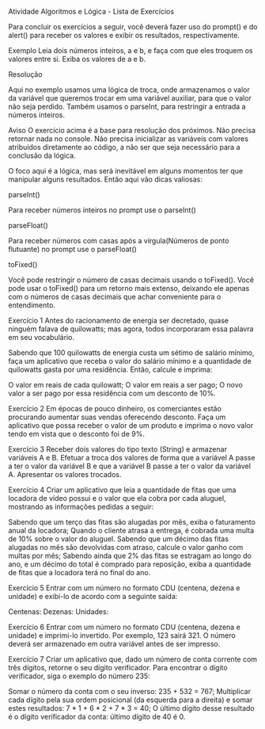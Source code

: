 Atividade Algoritmos e Lógica - Lista de Exercícios

Para concluir os exercícios a seguir, você deverá fazer uso do prompt() e do alert() para receber os valores e exibir os resultados, respectivamente.

Exemplo
Leia dois números inteiros, a e b, e faça com que eles troquem os valores entre si. Exiba os valores de a e b.

Resolução

<!-- let a = parseInt(prompt("Insira um valor para a"))
let b = parseInt(prompt("Insira um valor para b"))
let aux = 0
aux = a
a = b
b = aux
alert(`Os valores originais de a e b: ${b}, ${a}. Após a troca são: ${a}, ${b}`) -->

Aqui no exemplo usamos uma lógica de troca, onde armazenamos o valor da variável que queremos trocar em uma variável auxiliar, para que o valor não seja perdido. Também usamos o parseInt, para restringir a entrada a números inteiros.

Aviso
O exercício acima é a base para resolução dos próximos. Não precisa retornar nada no console. Não precisa inicializar as variáveis com valores atribuídos diretamente ao código, a não ser que seja necessário para a conclusão da lógica.

O foco aqui é a lógica, mas será inevitável em alguns momentos ter que manipular alguns resultados. Então aqui vão dicas valiosas:

parseInt()

<!-- let numero = parseInt(prompt('Número')) -->

Para receber números inteiros no prompt use o parseInt()

parseFloat()

<!-- let numero = parseFloat(prompt('Número')) -->

Para receber números com casas após a vírgula(Números de ponto flutuante) no prompt use o parseFloat()

toFixed()

<!-- let resultado = 1 / 8 //0.125 valor da divisão
alert(`O resultado é: ${resultado.toFixed(2)}`)
//0.13 é o valor retornado. O tofixed faz o arredondamento, se necessário. -->

Você pode restringir o número de casas decimais usando o toFixed(). Você pode usar o toFixed() para um retorno mais extenso, deixando ele apenas com o números de casas decimais que achar conveniente para o entendimento.

Exercício 1
Antes do racionamento de energia ser decretado, quase ninguém falava de quilowatts; mas agora, todos incorporaram essa palavra em seu vocabulário.

Sabendo que 100 quilowatts de energia custa um sétimo de salário mínimo, faça um aplicativo que receba o valor do salário mínimo e a quantidade de quilowatts gasta por uma residência. Então, calcule e imprima:

O valor em reais de cada quilowatt;
O valor em reais a ser pago;
O novo valor a ser pago por essa residência com um desconto de 10%.

Exercício 2
Em épocas de pouco dinheiro, os comerciantes estão procurando aumentar suas vendas oferecendo desconto. Faça um aplicativo que possa receber o valor de um produto e imprima o novo valor tendo em vista que o desconto foi de 9%.

Exercício 3
Receber dois valores do tipo texto (String) e armazenar variáveis A e B.
Efetuar a troca dos valores de forma que a variável A passe a ter o valor da variável B e que a variável B passe a ter o valor da variável A.
Apresentar os valores trocados.

Exercício 4
Criar um aplicativo que leia a quantidade de fitas que uma locadora de vídeo possui e o valor que ela cobra por cada aluguel, mostrando as informações pedidas a seguir:

Sabendo que um terço das fitas são alugadas por mês, exiba o faturamento anual da locadora;
Quando o cliente atrasa a entrega, é cobrada uma multa de 10% sobre o valor do aluguel. Sabendo que um décimo das fitas alugadas no mês são devolvidas com atraso, calcule o valor ganho com multas por mês;
Sabendo ainda que 2% das fitas se estragam ao longo do ano, e um décimo do total é comprado para reposição, exiba a quantidade de fitas que a locadora terá no final do ano.

Exercício 5
Entrar com um número no formato CDU (centena, dezena e unidade) e exibi-lo de acordo com a seguinte saída:

Centenas:
Dezenas:
Unidades:

Exercício 6
Entrar com um número no formato CDU (centena, dezena e unidade) e imprimi-lo invertido. Por exemplo, 123 sairá 321. O número deverá ser armazenado em outra variável antes de ser impresso.

Exercício 7
Criar um aplicativo que, dado um número de conta corrente com três dígitos, retorne o seu dígito verificador. Para encontrar o dígito verificador, siga o exemplo do número 235:

Somar o número da conta com o seu inverso: 235 + 532 = 767;
Multiplicar cada dígito pela sua ordem posicional (da esquerda para a direita) e somar estes resultados: 7 * 1 + 6 * 2 + 7 * 3 = 40;
O último dígito desse resultado é o dígito verificador da conta: último dígito de 40 é 0.